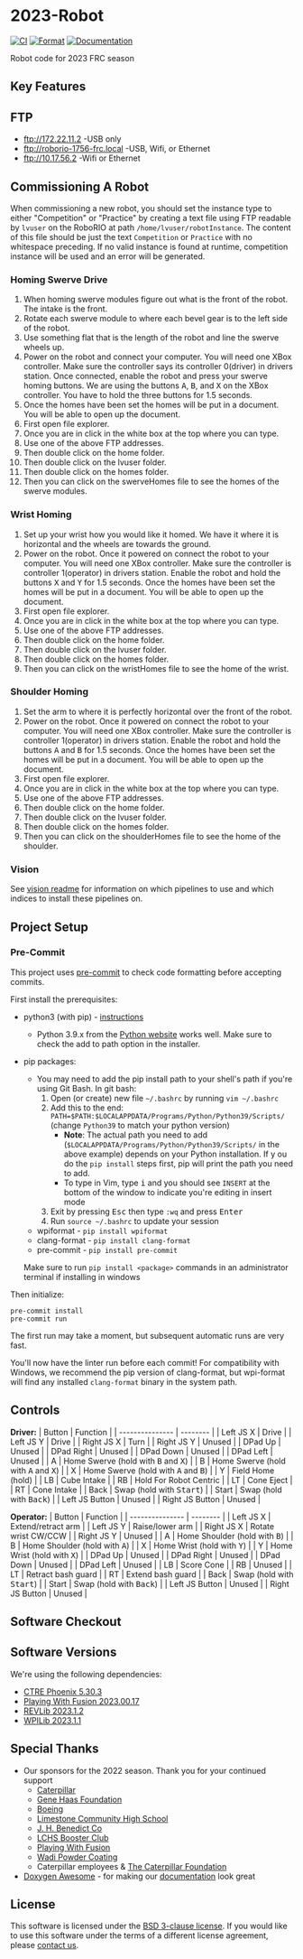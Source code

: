 # 2023-Robot

[![CI](https://github.com/FRC1756-Argos/2023-Robot/actions/workflows/ci.yml/badge.svg)](https://github.com/FRC1756-Argos/2023-Robot/actions/workflows/ci.yml) [![Format](https://github.com/FRC1756-Argos/2023-Robot/actions/workflows/format.yml/badge.svg)](https://github.com/FRC1756-Argos/2023-Robot/actions/workflows/format.yml) [![Documentation](https://github.com/FRC1756-Argos/2023-Robot/actions/workflows/doxygen.yml/badge.svg)](https://github.com/FRC1756-Argos/2023-Robot/actions/workflows/doxygen.yml)

Robot code for 2023 FRC season

## Key Features


## FTP

* ftp://172.22.11.2 -USB only
* ftp://roborio-1756-frc.local -USB, Wifi, or Ethernet
* ftp://10.17.56.2 -Wifi or Ethernet

## Commissioning A Robot

When commissioning a new robot, you should set the instance type to either "Competition" or "Practice" by creating a text file using FTP readable by `lvuser` on the RoboRIO at path `/home/lvuser/robotInstance`.  The content of this file should be just the text `Competition` or `Practice` with no whitespace preceding.  If no valid instance is found at runtime, competition instance will be used and an error will be generated.

### Homing Swerve Drive

1. When homing swerve modules figure out what is the front of the robot. The intake is the front.
2. Rotate each swerve module to where each bevel gear is to the left side of the robot.
3. Use something flat that is the length of the robot and line the swerve wheels up.
4. Power on the robot and connect your computer. You will need one XBox controller. Make sure the controller says its controller 0(driver) in drivers station. Once connected, enable the robot and press your swerve homing buttons. We are using the buttons <kbd>A</kbd>, <kbd>B</kbd>, and <kbd>X</kbd> on the XBox controller. You have to hold the three buttons for 1.5 seconds.
5. Once the homes have been set the homes will be put in a document. You will be able to open up the document.
6. First open file explorer.
7. Once you are in click in the white box at the top where you can type.
8. Use one of the above FTP addresses.
9. Then double click on the home folder.
10. Then double click on the lvuser folder.
11. Then double click on the homes folder.
12. Then you can click on the swerveHomes file to see the homes of the swerve modules.


### Wrist Homing

1. Set up your wrist how you would like it homed. We have it where it is horizontal and the wheels are towards the ground.
2. Power on the robot. Once it powered on connect the robot to your computer. You will need one XBox controller. Make sure the controller is controller 1(operator) in drivers station. Enable the robot and hold the buttons <kbd>X</kbd> and <kbd>Y</kbd> for 1.5 seconds. Once the homes have been set the homes will be put in a document. You will be able to open up the document.
3. First open file explorer.
4. Once you are in click in the white box at the top where you can type.
5. Use one of the above FTP addresses.
6. Then double click on the home folder.
7. Then double click on the lvuser folder.
8. Then double click on the homes folder.
9. Then you can click on the wristHomes file to see the home of the wrist.

### Shoulder Homing

1. Set the arm to where it is perfectly horizontal over the front of the robot.
2. Power on the robot. Once it powered on connect the robot to your computer. You will need one XBox controller. Make sure the controller is controller 1(operator) in drivers station. Enable the robot and hold the buttons <kbd>A</kbd> and <kbd>B</kbd> for 1.5 seconds. Once the homes have been set the homes will be put in a document. You will be able to open up the document.
3. First open file explorer.
4. Once you are in click in the white box at the top where you can type.
5. Use one of the above FTP addresses.
6. Then double click on the home folder.
7. Then double click on the lvuser folder.
8. Then double click on the homes folder.
9. Then you can click on the shoulderHomes file to see the home of the shoulder.


### Vision

See [vision readme](vision/README.md) for information on which pipelines to use and which indices to install these pipelines on.

## Project Setup

### Pre-Commit

This project uses [pre-commit](https://pre-commit.com/) to check code formatting before accepting commits.

First install the prerequisites:

* python3 (with pip) - [instructions](https://realpython.com/installing-python/)
  * Python 3.9.x from the [Python website](https://www.python.org/downloads/) works well.  Make sure to check the add to path option in the installer.
* pip packages:
  * You may need to add the pip install path to your shell's path if you're using Git Bash.  In git bash:
    1. Open (or create) new file `~/.bashrc` by running `vim ~/.bashrc`
    2. Add this to the end: `PATH=$PATH:$LOCALAPPDATA/Programs/Python/Python39/Scripts/` (change `Python39` to match your python version)
       * **Note**: The actual path you need to add (`$LOCALAPPDATA/Programs/Python/Python39/Scripts/` in the above example) depends on your Python installation.  If y ou do the `pip install` steps first, pip will print the path you need to add.
       * To type in Vim, type <kbd>i</kbd> and you should see `INSERT` at the bottom of the window to indicate you're editing in insert mode
    3. Exit by pressing <kbd>Esc</kbd> then type `:wq` and press <kbd>Enter</kbd>
    4. Run `source ~/.bashrc` to update your session
  * wpiformat - `pip install wpiformat`
  * clang-format - `pip install clang-format`
  * pre-commit - `pip install pre-commit`

  Make sure to run `pip install <package>` commands in an administrator terminal if installing in windows

Then initialize:

```
pre-commit install
pre-commit run
```

The first run may take a moment, but subsequent automatic runs are very fast.

You'll now have the linter run before each commit!  For compatibility with Windows, we recommend the pip version of clang-format, but wpi-format will find any installed `clang-format` binary in the system path.

## Controls

**Driver:**
| Button          | Function |
| --------------- | -------- |
| Left JS X       | Drive |
| Left JS Y       | Drive |
| Right JS X      | Turn |
| Right JS Y      | Unused |
| DPad Up         | Unused |
| DPad Right      | Unused |
| DPad Down       | Unused |
| DPad Left       | Unused |
| A               | Home Swerve (hold with <kbd>B</kbd> and <kbd>X</kbd>) |
| B               | Home Swerve (hold with <kbd>A</kbd> and <kbd>X</kbd>) |
| X               | Home Swerve (hold with <kbd>A</kbd> and <kbd>B</kbd>) |
| Y               | Field Home (hold) |
| LB              | Cube Intake |
| RB              | Hold For Robot Centric |
| LT              | Cone Eject |
| RT              | Cone Intake |
| Back            | Swap (hold with <kbd>Start</kbd>) |
| Start           | Swap (hold with <kbd>Back</kbd>) |
| Left JS Button  | Unused |
| Right JS Button | Unused |

**Operator:**
| Button          | Function |
| --------------- | -------- |
| Left JS X       | Extend/retract arm |
| Left JS Y       | Raise/lower arm |
| Right JS X      | Rotate wrist CW/CCW |
| Right JS Y      | Unused |
| A               | Home Shoulder (hold with <kbd>B</kbd>) |
| B               | Home Shoulder (hold with <kbd>A</kbd>) |
| X               | Home Wrist (hold with <kbd>Y</kbd>) |
| Y               | Home Wrist (hold with <kbd>X</kbd>) |
| DPad Up         | Unused |
| DPad Right      | Unused |
| DPad Down       | Unused |
| DPad Left       | Unused |
| LB              | Score Cone |
| RB              | Unused |
| LT              | Retract bash guard |
| RT              | Extend bash guard |
| Back            | Swap (hold with <kbd>Start</kbd>) |
| Start           | Swap (hold with <kbd>Back</kbd>) |
| Left JS Button  | Unused |
| Right JS Button | Unused |

## Software Checkout

## Software Versions

We're using the following dependencies:

 * [CTRE Phoenix 5.30.3](https://github.com/CrossTheRoadElec/Phoenix-Releases/releases/tag/v5.30.3)
 * [Playing With Fusion 2023.00.17](https://www.playingwithfusion.com/docview.php?docid=1205&catid=9012)
 * [REVLib 2023.1.2](https://docs.revrobotics.com/sparkmax/software-resources/spark-max-api-information#changelog)
 * [WPILib 2023.1.1](https://github.com/wpilibsuite/allwpilib/releases/tag/v2023.1.1)

## Special Thanks

 * Our sponsors for the 2022 season.  Thank you for your continued support
   * [Caterpillar](https://www.caterpillar.com/)
   * [Gene Haas Foundation](https://ghaasfoundation.org/)
   * [Boeing](https://www.boeing.com/)
   * [Limestone Community High School](https://www.limestone310.org/)
   * [J. H. Benedict Co](https://www.jhbenedict.com/)
   * [LCHS Booster Club](https://www.facebook.com/LCHSBoosterClub/)
   * [Playing With Fusion](https://www.playingwithfusion.com/)
   * [Wadi Powder Coating](https://www.facebook.com/Wadipowdercoating/)
   * Caterpillar employees & [The Caterpillar Foundation](https://www.caterpillar.com/en/company/caterpillar-foundation.html)
 * [Doxygen Awesome](https://jothepro.github.io/doxygen-awesome-css/) - for making our [documentation](https://frc1756-argos.github.io/2022-Robot/) look great

## License
This software is licensed under the [BSD 3-clause license](https://opensource.org/licenses/BSD-3-Clause). If you would like to use this software under the terms of a different license agreement, please [contact us](mailto:1756argos1756@limestone310.org).
